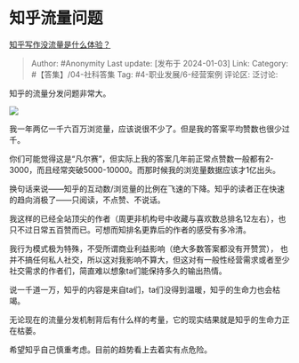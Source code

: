 # 知乎流量问题
[知乎写作没流量是什么体验？](https://www.zhihu.com/question/584907400/answer/3347623461)

> Author: #Anonymity
> Last update: [发布于 2024-01-03]
> Link:
> Category: #【答集】/04-社科答集
> Tag: #4-职业发展/6-经营案例
> 评论区:
> 泛讨论:

知乎的流量分发问题非常大。

![](https://picx.zhimg.com/80/v2-46ef177bbad9f29fc11afb2dc0078b27_1440w.webp?source=2c26e567)

我一年两亿一千六百万浏览量，应该说很不少了。但是我的答案平均赞数也很少过千。

你们可能觉得这是“凡尔赛”，但实际上我的答案几年前正常点赞数一般都有2-3000，而且经常突破5000-10000。而那时候我的浏览量数据应该才1亿出头。

换句话来说——知乎的互动数/浏览量的比例在飞速的下降。知乎的读者正在快速的趋向消极了——只阅读，不点赞、不说话。

我这样的已经全站顶尖的作者（周更非机构号中收藏与喜欢数总排名12左右），也只不过日常五百赞而已。可想而知排名更靠后的作者的感受有多冷清。

我行为模式极为特殊，不受所谓商业利益影响（绝大多数答案都没有开赞赏）， 也并不搞任何私人社交，所以这对我影响不算大，但这对有一般性经营需求或者至少社交需求的作者们，简直难以想象ta们能保持多久的输出热情。

说一千道一万，知乎的内容是来自ta们，ta们没得到温暖，知乎的生命力也会枯竭。

无论现在的流量分发机制背后有什么样的考量，它的现实结果就是知乎的生命力正在枯萎。

希望知乎自己慎重考虑。目前的趋势看上去着实有点危险。
